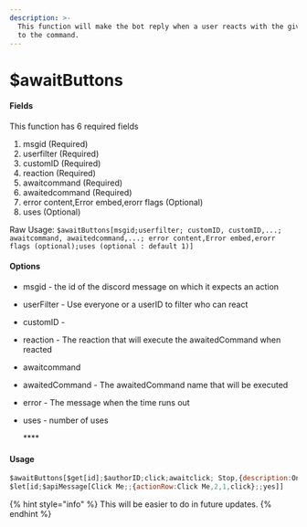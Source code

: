 ```yaml
---
description: >-
  This function will make the bot reply when a user reacts with the given button
  to the command.
---
```


# $awaitButtons

#### **Fields**

This function has 6 required fields

1. msgid \(Required\)
2. userfilter \(Required\)
3. customID \(Required\)
4. reaction \(Required\)
5. awaitcommand \(Required\)
6. awaitedcommand \(Required\)
7. error content,Error embed,erorr flags  \(Optional\)
8. uses  \(Optional\)

Raw Usage: `$awaitButtons[msgid;userfilter; customID, customID,...; awaitcommand, awaitedcommand,...; error content,Error embed,erorr flags (optional);uses (optional : default 1)]`

#### **Options**

* msgid - the id of the discord message on which it expects an action
* userFilter - Use everyone or a userID to filter who can react
* customID - 
* reaction - The reaction that will execute the awaitedCommand when reacted
* awaitcommand
* awaitedCommand - The awaitedCommand name that will be executed
* error - The message when the time runs out
* uses - number of uses

  \*\*\*\*

#### **Usage**

```javascript
$awaitButtons[$get[id];$authorID;click;awaitclick; Stop,{description:Only $userTag Can Use This Button}{color:#ff0000},64;1]
$let[id;$apiMessage[Click Me;;{actionRow:Click Me,2,1,click};;yes]]
```

{% hint style="info" %}
This will be easier to do in future updates.
{% endhint %}

